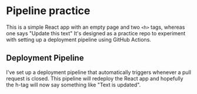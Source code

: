 # Pipeline practice

This is a simple React app with an empty page and two `<h>` tags, whereas one says "Update this text" 
It's designed as a practice repo to experiment with setting up a deployment pipeline using GitHub Actions.

## Deployment Pipeline

I've set up a deployment pipeline that automatically triggers whenever a pull request is closed. 
This pipeline will redeploy the React app and hopefully the h-tag will now say something like "Text is updated".



